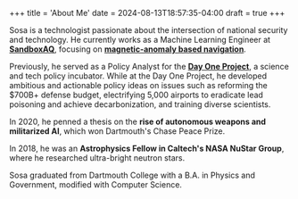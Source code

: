 +++
title = 'About Me'
date = 2024-08-13T18:57:35-04:00
draft = true
+++


Sosa is a technologist passionate about the intersection of national security and technology. He currently works as a Machine Learning Engineer at [**SandboxAQ**](https://www.sandboxaq.com/solutions/aqnav), focusing on [**magnetic-anomaly based navigation**](https://www.sandboxaq.com/solutions/aqnav).

Previously, he served as a Policy Analyst for the [**Day One Project**](https://fas.org/day-one-project/), a science and tech policy incubator. While at the Day One Project, he developed ambitious and actionable policy ideas on issues such as reforming the $700B+ defense budget, electrifying 5,000 airports to eradicate lead poisoning and achieve decarbonization, and training diverse scientists.

In 2020, he penned a thesis on the **rise of autonomous weapons and militarized AI**, which won Dartmouth's Chase Peace Prize.

In 2018, he was an **Astrophysics Fellow in Caltech's NASA NuStar Group**, where he researched ultra-bright neutron stars.

Sosa graduated from Dartmouth College with a B.A. in Physics and Government, modified with Computer Science.
